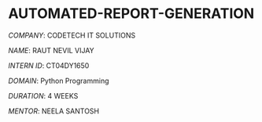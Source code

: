 # AUTOMATED-REPORT-GENERATION

*COMPANY*: CODETECH IT SOLUTIONS

*NAME*: RAUT NEVIL VIJAY

*INTERN ID*: CT04DY1650

*DOMAIN*: Python Programming

*DURATION*: 4 WEEKS

*MENTOR*: NEELA SANTOSH

